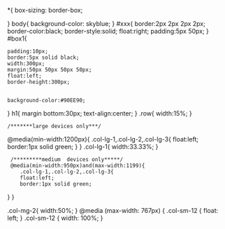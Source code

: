 *{
	box-sizing: border-box;
	
}
body{
	background-color: skyblue;
}
#xxx{
	border:2px 2px 2px 2px;
	border-color:black;
	border-style:solid;
	float:right;
	padding:5px 50px;
}
#box1{
	
	padding:10px;
	border:5px solid black;
	width:300px;
	margin:50px 50px 50px 50px;
	float:left;
	border-height:300px;


	background-color:#90EE90;



}
h1{
	margin bottom:30px;
	text-align:center;
}
.row{
	width:15%;
}


    /*******large devices only***/

@media(min-width:1200px){
	.col-lg-1,.col-lg-2,.col-lg-3{
		float:left;
		border:1px solid green;
	}
}
.col-lg-1{
	width:33.33%;
}

     /*********medium  devices only*****/
     @media(min-width:950px)and(max-width:1199){
     	.col-lg-1,.col-lg-2,.col-lg-3{
		float:left;
		border:1px solid green;
   }
}

.col-mg-2{
	width:50%;
}
@media (max-width: 767px) {
    .col-sm-12 {
        float: left;
    }
    .col-sm-12 {
        width: 100%;
    }

